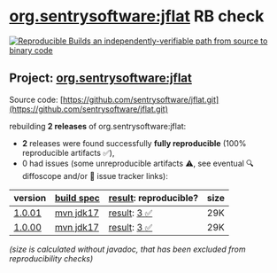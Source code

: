 [org.sentrysoftware:jflat](https://central.sonatype.com/artifact/org.sentrysoftware/jflat/versions) RB check
=======

[![Reproducible Builds](https://reproducible-builds.org/images/logos/rb.svg) an independently-verifiable path from source to binary code](https://reproducible-builds.org/)

## Project: [org.sentrysoftware:jflat](https://central.sonatype.com/artifact/org.sentrysoftware/jflat/versions)

Source code: [https://github.com/sentrysoftware/jflat.git](https://github.com/sentrysoftware/jflat.git)

rebuilding **2 releases** of org.sentrysoftware:jflat:
- **2** releases were found successfully **fully reproducible** (100% reproducible artifacts :white_check_mark:),
- 0 had issues (some unreproducible artifacts :warning:, see eventual :mag: diffoscope and/or :memo: issue tracker links):

| version | [build spec](/BUILDSPEC.md) | [result](https://reproducible-builds.org/docs/jvm/): reproducible? | size |
| -- | --------- | ------ | -- |
| [1.0.01](https://central.sonatype.com/artifact/org.sentrysoftware/jflat/1.0.01/pom) | [mvn jdk17](jflat-1.0.01.buildspec) | [result](jflat-1.0.01.buildinfo): [3 :white_check_mark: ](jflat-1.0.01.buildcompare) | 29K |
| [1.0.00](https://central.sonatype.com/artifact/org.sentrysoftware/jflat/1.0.00/pom) | [mvn jdk17](jflat-1.0.00.buildspec) | [result](jflat-1.0.00.buildinfo): [3 :white_check_mark: ](jflat-1.0.00.buildcompare) | 29K |

<i>(size is calculated without javadoc, that has been excluded from reproducibility checks)</i>
